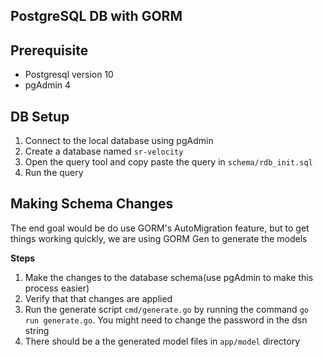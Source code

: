 ## PostgreSQL DB with GORM

## Prerequisite

- Postgresql version 10
- pgAdmin 4

## DB Setup

1. Connect to the local database using pgAdmin
2. Create a database named `sr-velocity`
3. Open the query tool and copy paste the query in `schema/rdb_init.sql`
4. Run the query

## Making Schema Changes

The end goal would be do use GORM's AutoMigration feature, but to get things working quickly, we are using GORM Gen to generate the models

**Steps**

1. Make the changes to the database schema(use pgAdmin to make this process easier)
2. Verify that that changes are applied
3. Run the generate script `cmd/generate.go` by running the command `go run generate.go`. You might need to change the password in the dsn string
4. There should be a the generated model files in `app/model` directory
